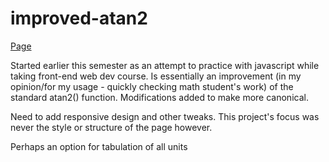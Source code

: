 # improved-atan2

[Page](https://mfwolffe.github.io/improved-atan2/)

<p>
Started earlier this semester as an attempt to practice with javascript while taking front-end web dev course. Is essentially an improvement (in my opinion/for my usage - quickly checking math student's work) of the standard atan2() function. Modifications added to make more canonical.
</p>
<p>Need to add responsive design and other tweaks. This project's focus was never the style or structure of the page however.</p>
<p>Perhaps an option for tabulation of all units</p>
